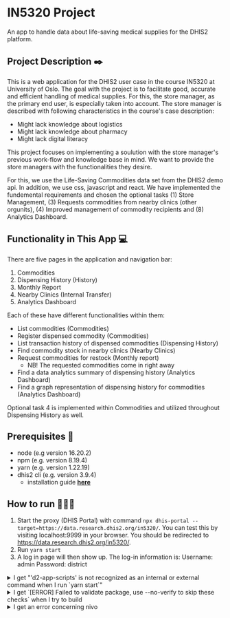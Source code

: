 # IN5320 Project

An app to handle data about life-saving medical supplies for the DHIS2 platform.

## Project Description ✒️

This is a web application for the DHIS2 user case in the course IN5320 at University of Oslo. The goal with the project is to facilitate good, accurate and efficient handling of medical supplies. For this, the store manager, as the primary end user, is especially taken into account. The store manager is described with following characteristics in the course's case description:

- Might lack knowledge about logistics
- Might lack knowledge about pharmacy
- Might lack digital literacy

This project focuses on implementing a soulution with the store manager's previous work-flow and knowledge base in mind. We want to provide the store managers with the functionalities they desire.

For this, we use the Life-Saving Commodities data set from the DHIS2 demo api.  In addition, we use css, javascript and react. We have implemented the fundemental requirements and chosen the optional tasks (1) Store Management, (3) Requests commodities from nearby clinics (other orgunits), (4) Improved management of commodity recipients and (8) Analytics Dashboard.

## Functionality in This App 💻

There are five pages in the application and navigation bar: 
1. Commodities
2. Dispensing History (History)
3. Monthly Report 
4. Nearby Clinics (Internal Transfer)
5. Analytics Dashboard

Each of these have different functionalities within them:

- List commodities (Commodities)
- Register dispensed commodity (Commodities)
- List transaction history of dispensed commodities (Dispensing History)
- Find commodity stock in nearby clinics (Nearby Clinics)
- Request commodities for restock (Monthly report)
  - NB! The requested commodities come in right away
- Find a data analytics summary of dispensing history (Analytics Dashboard)
- Find a graph representation of dispensing history for commodities (Analytics Dashboard)

Optional task 4 is implemented within Commodities and utilized throughout Dispensing History as well. 


## Prerequisites 🌱

- node (e.g version 16.20.2)
- npm (e.g. version 8.19.4)
- yarn (e.g. version 1.22.19)
- dhis2 cli (e.g. version 3.9.4)
  - installation guide **[here](https://dhis2-app-course.ifi.uio.no/learn/dhis2/getting-started/development-environment/development-env-setup/)**

## How to run 🏃🏿‍♀️

1. Start the proxy (DHIS Portal) with command `npx dhis-portal --target=https://data.research.dhis2.org/in5320/`. You can test this by visiting localhost:9999 in your browser. You should be redirected to https://data.research.dhis2.org/in5320/.
2. Run `yarn start`
3. A log in page will then show up. The log-in information is:
   Username: admin
   Password: district
 
<details>
<summary>
I get "'d2-app-scripts' is not recognized as an internal or external command when I run `yarn start`"
</summary>
<br>
Run these commands in terminal:

```
yarn add --dev @dhis2/cli-app-scripts
npm install --legacy-peer-deps
```

Then try to run `yarn build` again, and it might work.

</details>

<details>
<summary>
I get `[ERROR] Failed to validate package, use --no-verify to skip these checks` when I try to build
</summary>
<br>
Try to run `yarn start`, without worrying too much about the error message. If this doesn't work, you can try these commands:
  
```console
yarn add @nivo/core @nivo/bar @nivo/line
npm update react-d3-library —legacy-peer-deps
```

</details>
<details>
<summary>
I get an error concerning nivo
</summary>
<br>
Try to add @nivo/core, @nivo/bar and @nivo/line again:
  
```console
yarn add @nivo/core @nivo/bar @nivo/line
```

</details>
